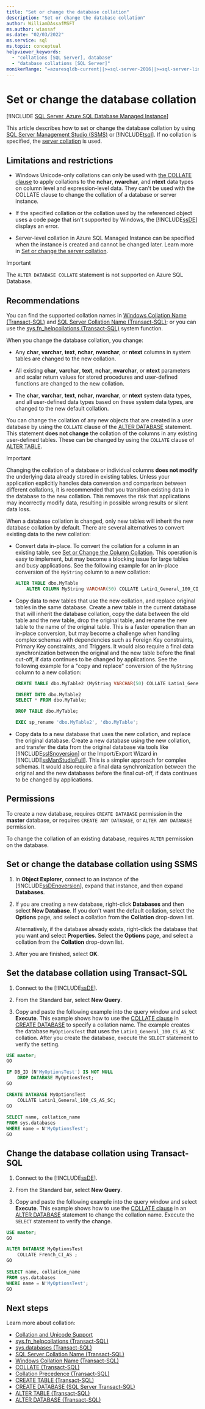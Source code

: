 ```yaml
---
title: "Set or change the database collation"
description: "Set or change the database collation"
author: WilliamDAssafMSFT
ms.author: wiassaf
ms.date: "02/03/2022"
ms.service: sql
ms.topic: conceptual
helpviewer_keywords:
  - "collations [SQL Server], database"
  - "database collations [SQL Server]"
monikerRange: "=azuresqldb-current||>=sql-server-2016||>=sql-server-linux-2017||=azuresqldb-mi-current"
---
```

# Set or change the database collation

 [!INCLUDE [SQL Server, Azure SQL Database Managed Instance](../../includes/applies-to-version/sql-asdbmi.md)]

This article describes how to set or change the database collation by using [SQL Server Management Studio (SSMS)](../../ssms/sql-server-management-studio-ssms.md) or [!INCLUDE[tsql](../../includes/tsql-md.md)]. If no collation is specified, the [server collation](set-or-change-the-server-collation.md) is used.  
  
## <a name="Restrictions"></a> Limitations and restrictions
  
- Windows Unicode-only collations can only be used with [the COLLATE clause](../../t-sql/statements/collations.md) to apply collations to the **nchar**, **nvarchar**, and **ntext** data types on column level and expression-level data. They can't be used with the COLLATE clause to change the collation of a database or server instance.  
  
- If the specified collation or the collation used by the referenced object uses a code page that isn't supported by Windows, the [!INCLUDE[ssDE](../../includes/ssde-md.md)] displays an error.

- Server-level collation in Azure SQL Managed Instance can be specified when the instance is created and cannot be changed later. Learn more in [Set or change the server collation](set-or-change-the-server-collation.md#setting-the-server-collation-in-managed-instance).

> [!IMPORTANT]
> The `ALTER DATABASE COLLATE` statement is not supported on Azure SQL Database.

## <a name="Recommendations"></a> Recommendations  
  
You can find the supported collation names in [Windows Collation Name &#40;Transact-SQL&#41;](../../t-sql/statements/windows-collation-name-transact-sql.md) and [SQL Server Collation Name &#40;Transact-SQL&#41;](../../t-sql/statements/sql-server-collation-name-transact-sql.md); or you can use the [sys.fn_helpcollations &#40;Transact-SQL&#41;](../../relational-databases/system-functions/sys-fn-helpcollations-transact-sql.md) system function.  
  
When you change the database collation, you change:  
  
- Any **char**, **varchar**, **text**, **nchar**, **nvarchar**, or **ntext** columns in system tables are changed to the new collation.  
  
- All existing **char**, **varchar**, **text**, **nchar**, **nvarchar**, or **ntext** parameters and scalar return values for stored procedures and user-defined functions are changed to the new collation.  

- The **char**, **varchar**, **text**, **nchar**, **nvarchar**, or **ntext** system data types, and all user-defined data types based on these system data types, are changed to the new default collation.  
  
You can change the collation of any new objects that are created in a user database by using the `COLLATE` clause of the [ALTER DATABASE](../../t-sql/statements/alter-database-transact-sql.md) statement. This statement **does not change** the collation of the columns in any existing user-defined tables. These can be changed by using the `COLLATE` clause of [ALTER TABLE](../../t-sql/statements/alter-table-transact-sql.md).  

> [!IMPORTANT]
> Changing the collation of a database or individual columns **does not modify** the underlying data already stored in existing tables. Unless your application explicitly handles data conversion and comparison between different collations, it is recommended that you transition existing data in the database to the new collation. This removes the risk that applications may incorrectly modify data, resulting in possible wrong results or silent data loss.

When a database collation is changed, only new tables will inherit the new database collation by default. There are several alternatives to convert existing data to the new collation:

-  Convert data in-place. To convert the collation for a column in an existing table, see [Set or Change the Column Collation](../../relational-databases/collations/set-or-change-the-column-collation.md). This operation is easy to implement, but may become a blocking issue for large tables and busy applications. See the following example for an in-place conversion of the `MyString` column to a new collation:

   ```sql
   ALTER TABLE dbo.MyTable
       ALTER COLUMN MyString VARCHAR(50) COLLATE Latin1_General_100_CI_AI_SC_UTF8;
   ```

-  Copy data to new tables that use the new collation, and replace original tables in the same database. Create a new table in the current database that will inherit the database collation, copy the data between the old table and the new table, drop the original table, and rename the new table to the name of the original table. This is a faster operation than an in-place conversion, but may become a challenge when handling complex schemas with dependencies such as Foreign Key constraints, Primary Key constraints, and Triggers. It would also require a final data synchronization between the original and the new table before the final cut-off, if data continues to be changed by applications. See the following example for a "copy and replace" conversion of the `MyString` column to a new collation:

   ```sql
   CREATE TABLE dbo.MyTable2 (MyString VARCHAR(50) COLLATE Latin1_General_100_CI_AI_SC_UTF8); 
   
   INSERT INTO dbo.MyTable2 
   SELECT * FROM dbo.MyTable; 
   
   DROP TABLE dbo.MyTable; 
   
   EXEC sp_rename 'dbo.MyTable2', 'dbo.MyTable';
   ```

-  Copy data to a new database that uses the new collation, and replace the original database. Create a new database using the new collation, and transfer the data from the original database via tools like [!INCLUDE[ssISnoversion](../../includes/ssisnoversion-md.md)] or the Import/Export Wizard in [!INCLUDE[ssManStudioFull](../../includes/ssmanstudiofull-md.md)]. This is a simpler approach for complex schemas. It would also require a final data synchronization between the original and the new databases before the final cut-off, if data continues to be changed by applications.
  
##  <a name="Permissions"></a> Permissions  
 To create a new database, requires `CREATE DATABASE` permission in the **master** database, or requires `CREATE ANY DATABASE`, or `ALTER ANY DATABASE` permission.  
  
 To change the collation of an existing database, requires `ALTER` permission on the database.  
  
## <a name="SSMSProcedure"></a> Set or change the database collation using SSMS
  
1. In **Object Explorer**, connect to an instance of the [!INCLUDE[ssDEnoversion](../../includes/ssdenoversion-md.md)], expand that instance, and then expand **Databases**.  
  
1. If you are creating a new database, right-click **Databases** and then select **New Database**. If you don't want the default collation, select the **Options** page, and select a collation from the **Collation** drop-down list.  
  
     Alternatively, if the database already exists, right-click the database that you want and select **Properties**. Select the **Options** page, and select a collation from the **Collation** drop-down list.  
  
1. After you are finished, select **OK**.  
  
## <a name="TsqlProcedure"></a> Set the database collation using Transact-SQL
  
1. Connect to the [!INCLUDE[ssDE](../../includes/ssde-md.md)].
  
1. From the Standard bar, select **New Query**.  
  
1. Copy and paste the following example into the query window and select **Execute**. This example shows how to use the [COLLATE clause](../../t-sql/statements/collations.md) in [CREATE DATABASE](../../t-sql/statements/create-database-transact-sql.md) to specify a collation name. The example creates the database `MyOptionsTest` that uses the `Latin1_General_100_CS_AS_SC` collation. After you create the database, execute the `SELECT` statement to verify the setting.  

```sql  
USE master;  
GO

IF DB_ID (N'MyOptionsTest') IS NOT NULL  
    DROP DATABASE MyOptionsTest;  
GO

CREATE DATABASE MyOptionsTest  
    COLLATE Latin1_General_100_CS_AS_SC;  
GO  
  
SELECT name, collation_name  
FROM sys.databases  
WHERE name = N'MyOptionsTest';  
GO  
```  

## Change the database collation using Transact-SQL
  
1. Connect to the [!INCLUDE[ssDE](../../includes/ssde-md.md)].  
  
1. From the Standard bar, select **New Query**.  
  
1. Copy and paste the following example into the query window and select **Execute**. This example shows how to use the [COLLATE clause](../../t-sql/statements/collations.md) in an [ALTER DATABASE](../../t-sql/statements/alter-database-transact-sql.md) statement to change the collation name. Execute the `SELECT` statement to verify the change.  
  
```sql  
USE master;  
GO

ALTER DATABASE MyOptionsTest  
    COLLATE French_CI_AS ;  
GO  
  
SELECT name, collation_name  
FROM sys.databases  
WHERE name = N'MyOptionsTest';  
GO  
```  
  
## Next steps

Learn more about collation:

- [Collation and Unicode Support](../../relational-databases/collations/collation-and-unicode-support.md)   
- [sys.fn_helpcollations &#40;Transact-SQL&#41;](../../relational-databases/system-functions/sys-fn-helpcollations-transact-sql.md)   
- [sys.databases &#40;Transact-SQL&#41;](../../relational-databases/system-catalog-views/sys-databases-transact-sql.md)   
- [SQL Server Collation Name &#40;Transact-SQL&#41;](../../t-sql/statements/sql-server-collation-name-transact-sql.md)   
- [Windows Collation Name &#40;Transact-SQL&#41;](../../t-sql/statements/windows-collation-name-transact-sql.md)   
- [COLLATE &#40;Transact-SQL&#41;](~/t-sql/statements/collations.md)   
- [Collation Precedence &#40;Transact-SQL&#41;](../../t-sql/statements/collation-precedence-transact-sql.md)   
- [CREATE TABLE &#40;Transact-SQL&#41;](../../t-sql/statements/create-table-transact-sql.md)   
- [CREATE DATABASE &#40;SQL Server Transact-SQL&#41;](../../t-sql/statements/create-database-transact-sql.md)   
- [ALTER TABLE &#40;Transact-SQL&#41;](../../t-sql/statements/alter-table-transact-sql.md)   
- [ALTER DATABASE &#40;Transact-SQL&#41;](../../t-sql/statements/alter-database-transact-sql.md)  
